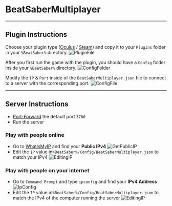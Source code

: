 # BeatSaberMultiplayer
---
## Plugin Instructions
Choose your plugin type ([Oculus](https://github.com/andruzzzhka/BeatSaberMultiplayer/releases/download/v1.0-alpha/BeatSaberMultiplayerOculus.zip) / [Steam](https://github.com/andruzzzhka/BeatSaberMultiplayer/releases/download/v1.0-alpha/BeatSaberMultiplayerSteam.zip)) and copy it to your `Plugins` folder in your `%BeatSaber%` directory.
![PluginFile](https://i.imgur.com/80NKsGq.png)

After you first run the game with the plugin, you should have a `Config` folder inside your `%BeatSaber%` directory.
![ConfigFolder](https://i.imgur.com/WACzxZr.png)

Modify the `IP` & `Port` inside of the `BeatSaberMultiplayer.json` file to connect to a server with the corresponding port.
![ConfigFile](https://i.imgur.com/98ojeTX.png)

----
## Server Instructions
- [Port-Forward](https://portforward.com/) the default port `3700`
- Run the server
### Play with people online
- Go to [WhatIsMyIP](https://www.whatismyip.com/) and find your **Public IPv4**
![GetPublicIP](https://i.imgur.com/jNjvmIQ.png)
- Edit the `IP` value in`%BeatSaber%/Config/BeatSaberMultiplayer.json` to match your IPv4
![EditingIP](https://i.imgur.com/XLYT4tV.png)
### Play with people on your internet
- Go to `Command Prompt` and type `ipconfig` and find your **IPv4 Address**
![IpConfig](https://techsupportpro.uk/wp-content/uploads/2016/09/ipconfig-1.png)
- Edit the `IP` value in`%BeatSaber%/Config/BeatSaberMultiplayer.json` to match the IPv4 of the computer running the server
![EditingIP](https://i.imgur.com/Qlwnyip.png)
